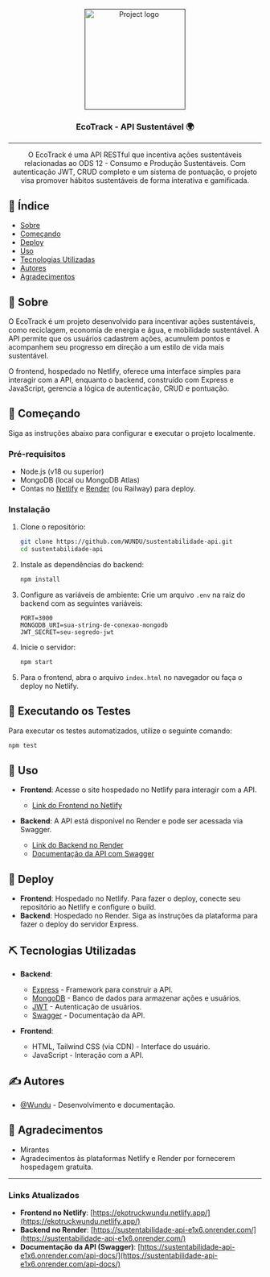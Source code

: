 <p align="center">
  <a href="" rel="noopener">
    <img width=200px height=200px src="https://i.imgur.com/6wj0hh6.jpg" alt="Project logo">
  </a>
</p>

<h3 align="center">EcoTrack - API Sustentável 🌍</h3>

<div align="center">

</div>

---

<p align="center">
  O EcoTrack é uma API RESTful que incentiva ações sustentáveis relacionadas ao ODS 12 - Consumo e Produção Sustentáveis. Com autenticação JWT, CRUD completo e um sistema de pontuação, o projeto visa promover hábitos sustentáveis de forma interativa e gamificada.
  <br>
</p>

## 📝 Índice

- [Sobre](#about)
- [Começando](#getting_started)
- [Deploy](#deployment)
- [Uso](#usage)
- [Tecnologias Utilizadas](#built_using)
- [Autores](#authors)
- [Agradecimentos](#acknowledgement)

## 🧐 Sobre <a name = "about"></a>

O EcoTrack é um projeto desenvolvido para incentivar ações sustentáveis, como reciclagem, economia de energia e água, e mobilidade sustentável. A API permite que os usuários cadastrem ações, acumulem pontos e acompanhem seu progresso em direção a um estilo de vida mais sustentável.

O frontend, hospedado no Netlify, oferece uma interface simples para interagir com a API, enquanto o backend, construído com Express e JavaScript, gerencia a lógica de autenticação, CRUD e pontuação.

## 🏁 Começando <a name = "getting_started"></a>

Siga as instruções abaixo para configurar e executar o projeto localmente.

### Pré-requisitos

- Node.js (v18 ou superior)
- MongoDB (local ou MongoDB Atlas)
- Contas no [Netlify](https://www.netlify.com/) e [Render](https://render.com/) (ou Railway) para deploy.

### Instalação

1. Clone o repositório:
   ```bash
   git clone https://github.com/WUNDU/sustentabilidade-api.git
   cd sustentabilidade-api
   ```

2. Instale as dependências do backend:
   ```bash
   npm install
   ```

3. Configure as variáveis de ambiente:
   Crie um arquivo `.env` na raiz do backend com as seguintes variáveis:
   ```env
   PORT=3000
   MONGODB_URI=sua-string-de-conexao-mongodb
   JWT_SECRET=seu-segredo-jwt
   ```

4. Inicie o servidor:
   ```bash
   npm start
   ```

5. Para o frontend, abra o arquivo `index.html` no navegador ou faça o deploy no Netlify.

## 🔧 Executando os Testes <a name = "tests"></a>

Para executar os testes automatizados, utilize o seguinte comando:
```bash
npm test
```

## 🎈 Uso <a name="usage"></a>

- **Frontend**: Acesse o site hospedado no Netlify para interagir com a API.
  - [Link do Frontend no Netlify](https://ekotruckwundu.netlify.app/)

- **Backend**: A API está disponível no Render e pode ser acessada via Swagger.
  - [Link do Backend no Render](https://sustentabilidade-api-e1x6.onrender.com/)
  - [Documentação da API com Swagger](https://sustentabilidade-api-e1x6.onrender.com/api-docs/)

## 🚀 Deploy <a name = "deployment"></a>

- **Frontend**: Hospedado no Netlify. Para fazer o deploy, conecte seu repositório ao Netlify e configure o build.
- **Backend**: Hospedado no Render. Siga as instruções da plataforma para fazer o deploy do servidor Express.

## ⛏️ Tecnologias Utilizadas <a name = "built_using"></a>

- **Backend**:
  - [Express](https://expressjs.com/) - Framework para construir a API.
  - [MongoDB](https://www.mongodb.com/) - Banco de dados para armazenar ações e usuários.
  - [JWT](https://jwt.io/) - Autenticação de usuários.
  - [Swagger](https://swagger.io/) - Documentação da API.

- **Frontend**:
  - HTML, Tailwind CSS (via CDN) - Interface do usuário.
  - JavaScript - Interação com a API.

## ✍️ Autores <a name = "authors"></a>

- [@Wundu](https://github.com/WUNDU/sustentabilidade-api.git) - Desenvolvimento e documentação.

## 🎉 Agradecimentos <a name = "acknowledgement"></a>

- Mirantes
- Agradecimentos às plataformas Netlify e Render por fornecerem hospedagem gratuita.

---

### Links Atualizados

- **Frontend no Netlify**: [https://ekotruckwundu.netlify.app/](https://ekotruckwundu.netlify.app/)
- **Backend no Render**: [https://sustentabilidade-api-e1x6.onrender.com/](https://sustentabilidade-api-e1x6.onrender.com/)
- **Documentação da API (Swagger)**: [https://sustentabilidade-api-e1x6.onrender.com/api-docs/](https://sustentabilidade-api-e1x6.onrender.com/api-docs/)

